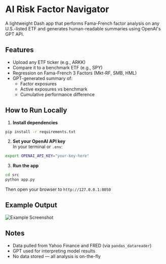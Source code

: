 # AI Risk Factor Navigator

A lightweight Dash app that performs Fama-French factor analysis on any U.S.-listed ETF and generates human-readable summaries using OpenAI's GPT API.

## Features
- Upload any ETF ticker (e.g., ARKK)
- Compare it to a benchmark ETF (e.g., SPY)
- Regression on Fama-French 3 Factors (Mkt-RF, SMB, HML)
- GPT-generated summary of:
  - Factor exposures
  - Active exposures vs benchmark
  - Cumulative performance difference

## How to Run Locally

1. **Install dependencies**  
```bash
pip install -r requirements.txt
```

2. **Set your OpenAI API key**  
In your terminal or `.env`:
```bash
export OPENAI_API_KEY="your-key-here"
```

3. **Run the app**
```bash
cd src
python app.py
```

Then open your browser to `http://127.0.0.1:8050`

## Example Output
![Example Screenshot](./screenshots/factor_exposures_example.png)

## Notes
- Data pulled from Yahoo Finance and FRED (via `pandas_datareader`)
- GPT used for interpreting model results
- No data stored — all analysis is on-the-fly
